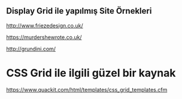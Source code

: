 ## Display Grid ile yapılmış Site Örnekleri

http://www.friezedesign.co.uk/

https://murdershewrote.co.uk/

http://grundini.com/

# CSS Grid ile ilgili güzel bir kaynak

https://www.quackit.com/html/templates/css_grid_templates.cfm
